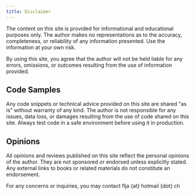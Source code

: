 ```yaml
---
title: Disclaimer
---
```


The content on this site is provided for informational and educational purposes only. The author makes no representations as to the accuracy, completeness, or reliability of any information presented. Use the information at your own risk.

By using this site, you agree that the author will not be held liable for any errors, omissions, or outcomes resulting from the use of information provided.

## Code Samples

Any code snippets or technical advice provided on this site are shared "as is" without warranty of any kind. The author is not responsible for any issues, data loss, or damages resulting from the use of code shared on this site. Always test code in a safe environment before using it in production.

## Opinions

All opinions and reviews published on this site reflect the personal opinions of the author. They are not sponsored or endorsed unless explicitly stated. Any external links to books or related materials do not constitute an endorsement.

For any concerns or inquiries, you may contact flja {at} hotmail {dot} ch
